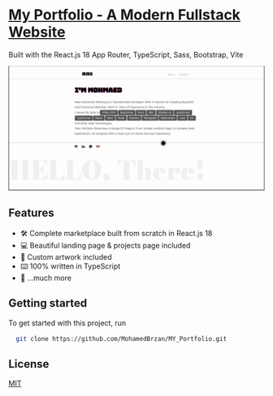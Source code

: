 # [My Portfolio - A Modern Fullstack Website](https://portfolio-becv.onrender.com/)

Built with the React.js 18 App Router, TypeScript, Sass, Bootstrap, Vite

![Project Image](https://github.com/MohamedBrzan/MY_Portfolio/blob/Master/public/portfolio.png)

## Features

- 🛠️ Complete marketplace built from scratch in React.js 18
- 💻 Beautiful landing page & projects page included
- 🎨 Custom artwork included
- ⌨️ 100% written in TypeScript
- 🎁 ...much more

## Getting started

To get started with this project, run

```bash
  git clone https://github.com/MohamedBrzan/MY_Portfolio.git
```

## License

[MIT](https://choosealicense.com/licenses/mit/)
